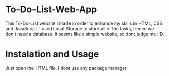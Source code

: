 # To-Do-List-Web-App
This To-Do-List website i made in order to enhance my skills in HTML, CSS and JavaScript. I used Local Storage to store all of the tasks, hence we don't need a database. It seems like a simple website, so dont judge me :'D. 

# Instalation and Usage
Just open the HTML file. I dont use any package manager. 

